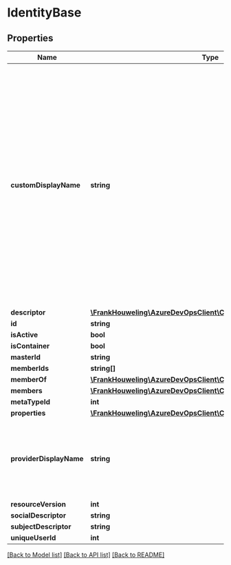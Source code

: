 # IdentityBase

## Properties
Name | Type | Description | Notes
------------ | ------------- | ------------- | -------------
**customDisplayName** | **string** | The custom display name for the identity (if any). Setting this property to an empty string will clear the existing custom display name. Setting this property to null will not affect the existing persisted value (since null values do not get sent over the wire or to the database) | [optional] 
**descriptor** | [**\FrankHouweling\AzureDevOpsClient\Core\Model\IdentityDescriptor**](IdentityDescriptor.md) |  | [optional] 
**id** | **string** |  | [optional] 
**isActive** | **bool** |  | [optional] 
**isContainer** | **bool** |  | [optional] 
**masterId** | **string** |  | [optional] 
**memberIds** | **string[]** |  | [optional] 
**memberOf** | [**\FrankHouweling\AzureDevOpsClient\Core\Model\IdentityDescriptor[]**](IdentityDescriptor.md) |  | [optional] 
**members** | [**\FrankHouweling\AzureDevOpsClient\Core\Model\IdentityDescriptor[]**](IdentityDescriptor.md) |  | [optional] 
**metaTypeId** | **int** |  | [optional] 
**properties** | [**\FrankHouweling\AzureDevOpsClient\Core\Model\PropertiesCollection**](PropertiesCollection.md) |  | [optional] 
**providerDisplayName** | **string** | The display name for the identity as specified by the source identity provider. | [optional] 
**resourceVersion** | **int** |  | [optional] 
**socialDescriptor** | **string** |  | [optional] 
**subjectDescriptor** | **string** |  | [optional] 
**uniqueUserId** | **int** |  | [optional] 

[[Back to Model list]](../README.md#documentation-for-models) [[Back to API list]](../README.md#documentation-for-api-endpoints) [[Back to README]](../README.md)


